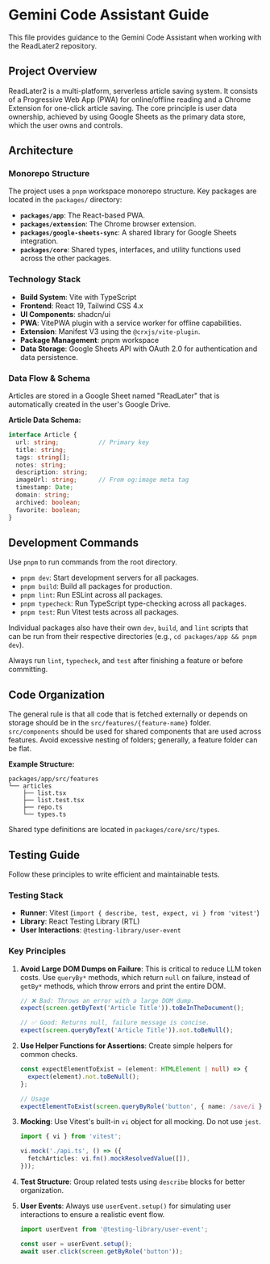 # Gemini Code Assistant Guide

This file provides guidance to the Gemini Code Assistant when working with the ReadLater2 repository.

## Project Overview

ReadLater2 is a multi-platform, serverless article saving system. It consists of a Progressive Web App (PWA) for online/offline reading and a Chrome Extension for one-click article saving. The core principle is user data ownership, achieved by using Google Sheets as the primary data store, which the user owns and controls.

## Architecture

### Monorepo Structure
The project uses a `pnpm` workspace monorepo structure. Key packages are located in the `packages/` directory:

-   **`packages/app`**: The React-based PWA.
-   **`packages/extension`**: The Chrome browser extension.
-   **`packages/google-sheets-sync`**: A shared library for Google Sheets integration.
-   **`packages/core`**: Shared types, interfaces, and utility functions used across the other packages.

### Technology Stack
-   **Build System**: Vite with TypeScript
-   **Frontend**: React 19, Tailwind CSS 4.x
-   **UI Components**: shadcn/ui
-   **PWA**: VitePWA plugin with a service worker for offline capabilities.
-   **Extension**: Manifest V3 using the `@crxjs/vite-plugin`.
-   **Package Management**: pnpm workspace
-   **Data Storage**: Google Sheets API with OAuth 2.0 for authentication and data persistence.

### Data Flow & Schema
Articles are stored in a Google Sheet named "ReadLater" that is automatically created in the user's Google Drive.

**Article Data Schema:**
```typescript
interface Article {
  url: string;           // Primary key
  title: string;
  tags: string[];
  notes: string;
  description: string;
  imageUrl: string;      // From og:image meta tag
  timestamp: Date;
  domain: string;
  archived: boolean;
  favorite: boolean;
}
```

## Development Commands

Use `pnpm` to run commands from the root directory.

-   `pnpm dev`: Start development servers for all packages.
-   `pnpm build`: Build all packages for production.
-   `pnpm lint`: Run ESLint across all packages.
-   `pnpm typecheck`: Run TypeScript type-checking across all packages.
-   `pnpm test`: Run Vitest tests across all packages.

Individual packages also have their own `dev`, `build`, and `lint` scripts that can be run from their respective directories (e.g., `cd packages/app && pnpm dev`).

Always run `lint`, `typecheck`, and `test` after finishing a feature or before committing.

## Code Organization

The general rule is that all code that is fetched externally or depends on storage should be in the `src/features/{feature-name}` folder. `src/components` should be used for shared components that are used across features. Avoid excessive nesting of folders; generally, a feature folder can be flat.

**Example Structure:**
```
packages/app/src/features
└── articles
    ├── list.tsx
    ├── list.test.tsx
    ├── repo.ts
    └── types.ts
```

Shared type definitions are located in `packages/core/src/types`.

## Testing Guide

Follow these principles to write efficient and maintainable tests.

### Testing Stack
-   **Runner**: Vitest (`import { describe, test, expect, vi } from 'vitest'`)
-   **Library**: React Testing Library (RTL)
-   **User Interactions**: `@testing-library/user-event`

### Key Principles

1.  **Avoid Large DOM Dumps on Failure**: This is critical to reduce LLM token costs. Use `queryBy*` methods, which return `null` on failure, instead of `getBy*` methods, which throw errors and print the entire DOM.

    ```typescript
    // ❌ Bad: Throws an error with a large DOM dump.
    expect(screen.getByText('Article Title')).toBeInTheDocument();

    // ✅ Good: Returns null, failure message is concise.
    expect(screen.queryByText('Article Title')).not.toBeNull();
    ```

2.  **Use Helper Functions for Assertions**: Create simple helpers for common checks.

    ```typescript
    const expectElementToExist = (element: HTMLElement | null) => {
      expect(element).not.toBeNull();
    };

    // Usage
    expectElementToExist(screen.queryByRole('button', { name: /save/i }));
    ```

3.  **Mocking**: Use Vitest's built-in `vi` object for all mocking. Do not use `jest`.

    ```typescript
    import { vi } from 'vitest';

    vi.mock('./api.ts', () => ({
      fetchArticles: vi.fn().mockResolvedValue([]),
    }));
    ```

4.  **Test Structure**: Group related tests using `describe` blocks for better organization.

5.  **User Events**: Always use `userEvent.setup()` for simulating user interactions to ensure a realistic event flow.

    ```typescript
    import userEvent from '@testing-library/user-event';

    const user = userEvent.setup();
    await user.click(screen.getByRole('button'));
    ```
